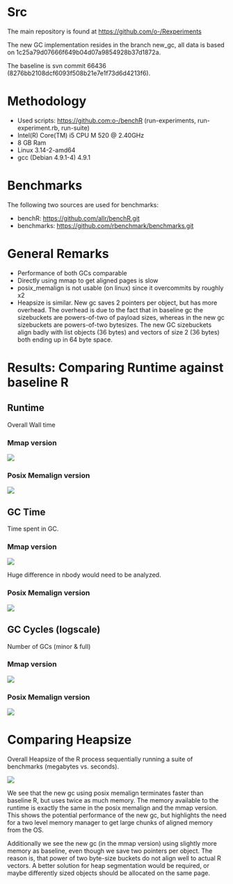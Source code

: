 # Src

The main repository is found at https://github.com/o-/Rexperiments

The new GC implementation resides in the branch new_gc, all data is based on 1c25a79d07666f649b04d07a9854928b37d1872a.

The baseline is svn commit 66436 (8276bb2108dcf6093f508b21e7e1f73d6d4213f6).

# Methodology

* Used scripts: https://github.com:o-/benchR (run-experiments, run-experiment.rb, run-suite)
* Intel(R) Core(TM) i5 CPU M 520  @ 2.40GHz
* 8 GB Ram
* Linux 3.14-2-amd64
* gcc (Debian 4.9.1-4) 4.9.1

# Benchmarks

The following two sources are used for benchmarks:

* benchR:  https://github.com/allr/benchR.git
* benchmarks: https://github.com/rbenchmark/benchmarks.git

# General Remarks

* Performance of both GCs comparable
* Directly using mmap to get aligned pages is slow
* posix_memalign is not usable (on linux) since it overcommits by roughly x2
* Heapsize is similar. New gc saves 2 pointers per object, but has more overhead. The overhead is due to the fact that in baseline gc the sizebuckets are powers-of-two of payload sizes, whereas in the new gc sizebuckets are powers-of-two bytesizes. The new GC sizebuckets align badly with list objects (36 bytes) and vectors of size 2 (36 bytes) both ending up in 64 byte space.

# Results: Comparing Runtime against baseline R

## Runtime

Overall Wall time

### Mmap version

![](https://raw.githubusercontent.com/o-/repoRt/master/data/experiments/runtime-mmap.png)

### Posix Memalign version

![](https://raw.githubusercontent.com/o-/repoRt/master/data/experiments/runtime-posix-memalign.png)

## GC Time

Time spent in GC.

### Mmap version

![](https://raw.githubusercontent.com/o-/repoRt/master/data/experiments/gc_time-mmap.png)

Huge difference in nbody would need to be analyzed.

### Posix Memalign version

![](https://raw.githubusercontent.com/o-/repoRt/master/data/experiments/gc_time-posix-memalign.png)

## GC Cycles (logscale)

Number of GCs (minor & full)

### Mmap version

![](https://raw.githubusercontent.com/o-/repoRt/master/data/experiments/gc_cycles-mmap.png)

### Posix Memalign version

![](https://raw.githubusercontent.com/o-/repoRt/master/data/experiments/gc_cycles-posix-memalign.png)

# Comparing Heapsize

Overall Heapsize of the R process sequentially running a suite of benchmarks (megabytes vs. seconds).

![](https://raw.githubusercontent.com/o-/repoRt/master/data/memusg/memusg.png)

We see that the new gc using posix memalign terminates faster than baseline R, but uses twice as much memory. The memory available to the runtime is exactly the same in the posix memalign and the mmap version. This shows the potential performance of the new gc, but highlights the need for a two level memory manager to get large chunks of aligned memory from the OS.

Additionally we see the new gc (in the mmap version) using slightly more memory as baseline, even though we save two pointers per object. The reason is, that power of two byte-size buckets do not align well to actual R vectors. A better solution for heap segmentation would be required, or maybe differently sized objects should be allocated on the same page.

